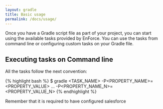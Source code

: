 ```yaml
---
layout: gradle
title: Basic usage
permalink: /docs/usage/
---
```


Once you have a Gradle script file as part of your project, you can start using the available tasks provided by EnForce. You can use the tasks from command line or configuring custom tasks on your Gradle file.

## Executing tasks on Command line
All the tasks follow the next convention:

{% highlight bash %}
   $ gradle <TASK_NAME> -P<PROPERTY_NAME>=<PROPERTY_VALUE> ... -P<PROPERTY_NAME_N>=<PROPERTY_VALUE_N>
{% endhighlight %}


Remember that it is required to have configured salesforce

